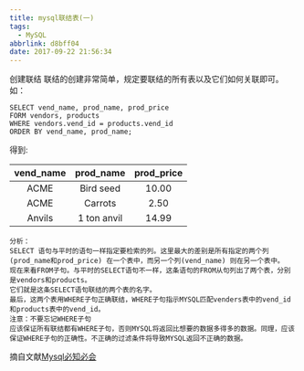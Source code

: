 ```yaml
---
title: mysql联结表(一)
tags:
  - MySQL
abbrlink: d8bff04
date: 2017-09-22 21:56:34
---
```

创建联结
联结的创建非常简单，规定要联结的所有表以及它们如何关联即可。
如：
```
SELECT vend_name, prod_name, prod_price
FORM vendors, products
WHERE vendors.vend_id = products.vend_id
ORDER BY vend_name, prod_name;
```
得到:

| vend_name  | prod_name   | prod_price |
| :-------:  | :-------:   | :--------: |
| ACME       | Bird seed   |   10.00    |
| ACME       | Carrots     |   2.50     |
| Anvils     | 1 ton anvil |   14.99    |

<!-- more -->

```
分析：
SELECT 语句与平时的语句一样指定要检索的列。这里最大的差别是所有指定的两个列(prod_name和prod_price) 在一个表中，而另一个列(vend_name) 则在另一个表中。
现在来看FROM子句。与平时的SELECT语句不一样，这条语句的FROM从句列出了两个表，分别是vendors和products。
它们就是这条SELECT语句联结的两个表的名字。
最后，这两个表用WHERE子句正确联结，WHERE子句指示MYSQL匹配venders表中的vend_id和products表中的vend_id。
注意：不要忘记WHERE子句
应该保证所有联结都有WHERE子句，否则MYSQL将返回比想要的数据多得多的数据。同理，应该保证WHERE子句的正确性。不正确的过滤条件将导致MYSQL返回不正确的数据。
```
摘自文献[Mysql必知必会](https://baike.baidu.com/item/MySQL%E5%BF%85%E7%9F%A5%E5%BF%85%E4%BC%9A/6819509?fr=aladdin)